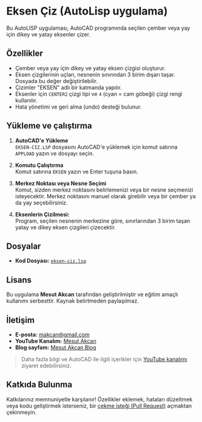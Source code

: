 # Eksen Çiz (AutoLisp uygulama)
Bu AutoLISP uygulaması, AutoCAD programında seçilen çember veya yay için dikey ve yatay eksenler çizer.

## Özellikler
- Çember veya yay için dikey ve yatay eksen çizgisi oluşturur.
- Eksen çizgilerinin uçları, nesnenin sınırından 3 birim dışarı taşar. Dosyada bu değer değiştirilebilir.
- Çizimler "EKSEN" adlı bir katmanda yapılır.
- Eksenler için `CENTER2` çizgi tipi ve `4` (cyan = cam göbeği) çizgi rengi kullanılır.
- Hata yönetimi ve geri alma (undo) desteği bulunur.

## Yükleme ve çalıştırma
1. **AutoCAD'e Yükleme**  
   `EKSEN-CIZ.LSP` dosyasını AutoCAD'e yüklemek için komut satırına `APPLOAD` yazın ve dosyayı seçin.

2. **Komutu Çalıştırma**  
   Komut satırına `EKSEN` yazın ve Enter tuşuna basın.

3. **Merkez Noktası veya Nesne Seçimi**  
Komut, sizden merkez noktasını belirlemenizi veya bir nesne seçmenizi isteyecektir.
Merkez noktasını manuel olarak girebilir veya bir çember ya da yay seçebilirsiniz.

4. **Eksenlerin Çizilmesi:** <br>
Program, seçilen nesnenin merkezine göre, sınırlarından 3 birim taşan yatay ve dikey eksen çizgileri çizecektir.

## Dosyalar
- **Kod Dosyası:** [`eksen-ciz.lsp`](eksen-ciz.lsp)

## Lisans
Bu uygulama **Mesut Akcan** tarafından geliştirilmiştir ve eğitim amaçlı kullanımı serbesttir. Kaynak belirtmeden paylaşılmaz.

## İletişim
- **E-posta:** makcan@gmail.com  
- **YouTube Kanalım:** [Mesut Akcan](https://www.youtube.com/mesutakcan)  
- **Blog sayfam:** [Mesut Akcan Blog](https://mesutakcan.blogspot.com)  
> Daha fazla bilgi ve AutoCAD ile ilgili içerikler için [YouTube kanalımı](https://www.youtube.com/mesutakcan) ziyaret edebilirsiniz.

## Katkıda Bulunma
Katkılarınız memnuniyetle karşılanır! Özellikler eklemek, hataları düzeltmek veya kodu geliştirmek isterseniz, bir [çekme isteği (Pull Request)](https://github.com/akcansoft/eksen-ciz-autolisp/pulls) açmaktan çekinmeyin.
